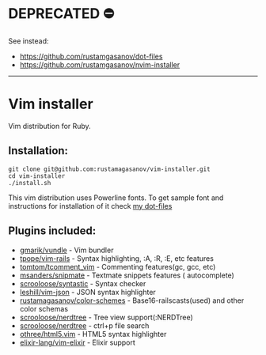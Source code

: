 # DEPRECATED ⛔️

See instead:

- https://github.com/rustamgasanov/dot-files
- https://github.com/rustamgasanov/nvim-installer

---

# Vim installer

Vim distribution for Ruby.

## Installation:

```
git clone git@github.com:rustamagasanov/vim-installer.git
cd vim-installer
./install.sh
```

This vim distribution uses Powerline fonts. To get sample font and instructions for installation of it check [my dot-files](https://github.com/rustamagasanov/dot-files)

## Plugins included:

  -  [gmarik/vundle](https://github.com/gmarik/Vundle.vim) - Vim bundler
  -  [tpope/vim-rails](https://github.com/tpope/vim-rails) - Syntax highlighting, :A, :R, :E, etc features
  -  [tomtom/tcomment_vim](https://github.com/tomtom/tcomment_vim) - Commenting features(gc, gcc, etc)
  -  [msanders/snipmate](https://github.com/msanders/snipmate.vim) - Textmate snippets features (<tab> autocomplete)
  -  [scrooloose/syntastic](https://github.com/scrooloose/syntastic) - Syntax checker
  -  [leshill/vim-json](https://github.com/leshill/vim-json) - JSON syntax highlighter
  -  [rustamagasanov/color-schemes](https://github.com/rustamagasanov/color-schemes) - Base16-railscasts(used) and other color schemas
  -  [scrooloose/nerdtree](https://github.com/scrooloose/nerdtree) - Tree view support(:NERDTree)
  -  [scrooloose/nerdtree](https://github.com/kien/ctrlp.vim) - ctrl+p file search
  -  [othree/html5.vim](https://github.com/othree/html5.vim) - HTML5 syntax highlighter
  -  [elixir-lang/vim-elixir](https://github.com/elixir-lang/vim-elixir) - Elixir support
